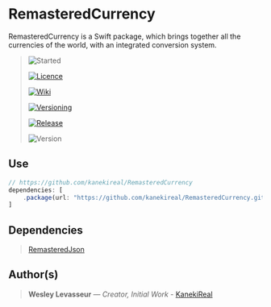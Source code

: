 [Started]: https://img.shields.io/static/v1?label=Started&message=05-27-2021&style=for-the-badge&color=blue

[Licence]: https://img.shields.io/static/v1?label=Licence&message=Apache-2.0%20License&style=for-the-badge&color=lightgrey

[Javadoc]: https://img.shields.io/static/v1?label=Javadoc&message=View&style=for-the-badge&color=C14DFF

[Wiki]: https://img.shields.io/static/v1?label=Wiki&message=View&style=for-the-badge&color=FF4D4D

[Versioning]: https://img.shields.io/static/v1?label=Versioning&message=View&style=for-the-badge&color=ff69b4

[Release]: https://img.shields.io/static/v1?label=Release&message=v1.0.0&style=for-the-badge&color=red

[Version]: https://img.shields.io/static/v1?label=Version&message=1.0.0&style=for-the-badge&color=light_green

[SecurityCheck]: https://img.shields.io/static/v1?label=Security&message=&check;&style=for-the-badge&color=light_green

[SecurityUncheck]: https://img.shields.io/static/v1?label=Security&message=&cross;&style=for-the-badge&color=red

# RemasteredCurrency

RemasteredCurrency is a Swift package, which brings together all the currencies of the world, with an integrated conversion system.

> ![Started][]
>
> [ ![Licence][] ](https://github.com/kanekireal/RemasteredCurrency/blob/main/LICENSE)
>
> [ ![Wiki][] ](https://github.com/kanekireal/RemasteredCurrency/wiki)
>
> [ ![Versioning][] ](http://semver.org/)
>
>  [ ![Release][] ](https://github.com/kanekireal/RemasteredCurrency/releases)
>
> ![Version][]

## Use

```js
// https://github.com/kanekireal/RemasteredCurrency
dependencies: [
    .package(url: "https://github.com/kanekireal/RemasteredCurrency.git", from: "1.0.0")
]
```

## Dependencies

> [RemasteredJson](https://github.com/kanekireal/RemasteredJson/)

## Author(s)

> **Wesley Levasseur** — *Creator, Initial Work* - [KanekiReal](https://github.com/kanekireal)
